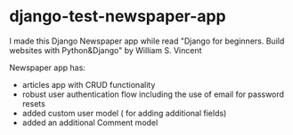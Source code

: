 # django-test-newspaper-app
I made this Django Newspaper app while read "Django for beginners. Build websites with Python&amp;Django" by William S. Vincent


Newspaper app has:
- articles app with CRUD functionality
- robust user authentication flow including the use of email for password resets
- added custom user model ( for adding additional fields)
- added an additional Comment model

